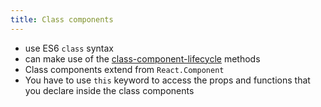 ```yaml
---
title: Class components
---
```


- use ES6 `class` syntax
- can make use of the [class-component-lifecycle](/knowledge/react/class-component-lifecycle.md) methods
- Class components extend from `React.Component`
- You have to use `this` keyword to access the props and functions that you declare inside the class components